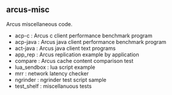 ## arcus-misc

Arcus miscellaneous code.

* acp-c : Arcus c client performance benchmark program
* acp-java : Arcus java client performance benchmark program
* act-java : Arcus java client text programs
* app_rep : Arcus replication example by application
* compare : Arcus cache content comparison test
* lua_sendbox : lua script example 
* mrr : network latency checker
* ngrinder : ngrinder test script sample 
* test_shelf : miscellanuous tests  


